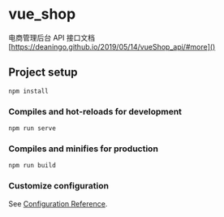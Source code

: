 # vue_shop
电商管理后台 API 接口文档     [https://deaningo.github.io/2019/05/14/vueShop_api/#more]()
## Project setup
```
npm install
```

### Compiles and hot-reloads for development
```
npm run serve
```

### Compiles and minifies for production
```
npm run build
```

### Customize configuration
See [Configuration Reference](https://cli.vuejs.org/config/).
